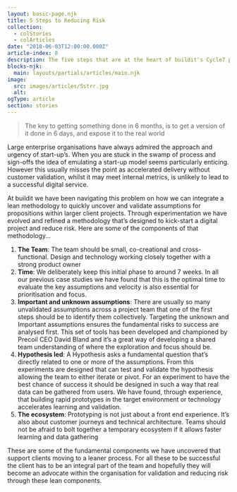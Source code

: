 ```yaml
---
layout: basic-page.njk
title: 5 Steps to Reducing Risk
collection:
  - colStories
  - colArticles
date: "2018-06-03T12:00:00.000Z"
article-index: 0
description: The five steps that are at the heart of buildit's Cycle7 process
blocks-njk:
  main: layouts/partials/articles/main.njk
image:
  src: images/articles/5strr.jpg
  alt: 
ogType: article
section: stories
---
```

>The key to getting something done in 6 months, is to get a version of it done in 6 days, and expose it to the real world
<!-- via [John Cutler](https://twitter.com/johncutlefish/status/1134917251335954433) -->

Large enterprise organisations have always admired the approach and urgency of start-up’s. When you are stuck in the swamp of process and sign-offs the idea of emulating a start-up model seems particularly enticing. However this usually misses the point as accelerated delivery without customer validation, whilst it may meet internal metrics, is unlikely to lead to a successful digital service.

At buildit we have been navigating this problem on how we can integrate a lean methodology to quickly uncover and validate assumptions for propositions within larger client projects. Through experimentation we have evolved and refined a methodology that’s designed to kick-start a digital project and reduce risk. Here are some of the components of that methodology…

1. **The Team**: The team should be small, co-creational and cross-functional. Design and technology working closely together with a strong product owner
2. **Time**: We deliberately keep this initial phase to around 7 weeks. In all our previous case studies we have found that this is the optimal time to evaluate the key assumptions and velocity is also essential for prioritisation and focus.
3. **Important and unknown assumptions**: There are usually so many unvalidated assumptions across a project team that one of the first steps should be to identify them collectively. Targeting the unknown and Important assumptions ensures the fundamental risks to success are analysed first. This set of tools has been developed and championed by Precoil CEO David Bland and it’s a great way of developing a shared team understanding of where the exploration and focus should be.
4. **Hypothesis led**: A Hypothesis asks a fundamental question that’s directly related to one or more of the assumptions. From this experiments are designed that can test and validate the hypothesis allowing the team to either iterate or pivot. For an experiment to have the best chance of success it should be designed in such a way that real data can be gathered from users. We have found, through experience, that building rapid prototypes in the target environment or technology accelerates learning and validation.
5. **The ecosystem**: Prototyping is not just about a front end experience. It’s also about customer journeys and technical architecture. Teams should not be afraid to bolt together a temporary ecosystem if it allows faster learning and data gathering

These are some of the fundamental components we have uncovered that support clients moving to a leaner process. For all these to be successful the client has to be an integral part of the team and hopefully they will become an advocate within the organisation for validation and reducing risk through these lean components.

<!-- Photo credit: https://unsplash.com/photos/7_kRuX1hSXM -->